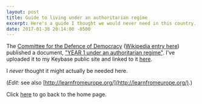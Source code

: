 ```yaml
---
layout: post
title: Guide to living under an authoritarian regime
excerpt: Here's a guide I thought we would never need in this country.
date: 2017-01-30 20:14:00 -0500
---
```


The [Committee for the Defence of Democracy](http://www.kod.ngo/)
([Wikipedia entry
here](https://en.wikipedia.org/wiki/Committee_for_the_Defence_of_Democracy))
published a document, ["YEAR 1 under an authoritarian
regime"](https://goltz20707.keybase.pub/guide.pdf).  I've uploaded it
to my Keybase public site and linked to it
[here](https://goltz20707.keybase.pub/guide.pdf).

I *never* thought it might actually be needed here.

(*Edit:* see also [http://learnfromeurope.org/](http://learnfromeurope.org/).)

Click [here](https://goltz20707.mmert.org/) to go back to the home page.

